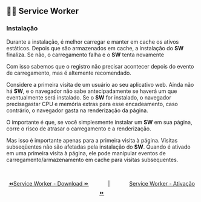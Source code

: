 ## 👷👷 Service Worker

### Instalação

Durante a instalação, é melhor carregar e manter em cache os ativos estáticos. Depois que são armazenados em cache, a instalação do **SW** finaliza. Se não, o carregamento falha e o **SW** tenta novamente

Com isso sabemos que o registro não precisar acontecer depois do evento de carregamento, mas é altemente recomendado.

Considere a primeira visita de um usuário ao seu aplicativo web. Ainda não há **SW**, e o navegador não sabe antecipadamente se haverá um que eventualmente será instalado. Se o **SW** for instalado, o navegador precisagastar CPU e memória extras para esse encadeamento, caso contrário, o navegador gasta na renderização da página.

O importante é que, se você simplesmente instalar um **SW** em sua página, corre o risco de atrasar o carregamento e a renderização.

Mas isso é importante apenas para a primeira visita à página. Visitas subseqüentes não são afetadas pela instalação do **SW**. Quando é ativado em uma primeira visita à página, ele pode manipular eventos de carregamento/armazenamento em cache para visitas subsequentes.

<br>

<p align="center">
  <a href="service-worker_download.md#-service-workersw">⏪️Service Worker - Download ⏩</a>
  &nbsp;&nbsp;&nbsp;&nbsp;&nbsp;&nbsp;&nbsp;&nbsp;&nbsp;&nbsp;&nbsp;&nbsp;|&nbsp;&nbsp;&nbsp;&nbsp;&nbsp;&nbsp;&nbsp;&nbsp;&nbsp;&nbsp;&nbsp;&nbsp;
  <a href="service-worker_activation.md#-service-worker">Service Worker - Ativação ⏩</a>
</p>